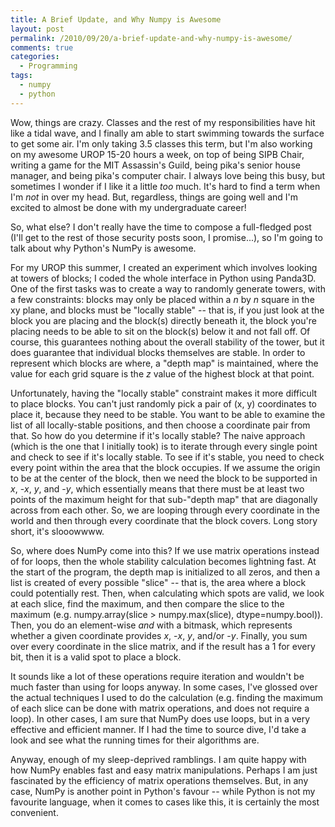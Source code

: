 ```yaml
---
title: A Brief Update, and Why Numpy is Awesome
layout: post
permalink: /2010/09/20/a-brief-update-and-why-numpy-is-awesome/
comments: true
categories:
  - Programming
tags:
  - numpy
  - python
---
```


Wow, things are crazy. Classes and the rest of my responsibilities
have hit like a tidal wave, and I finally am able to start swimming
towards the surface to get some air. I'm only taking 3.5 classes this
term, but I'm also working on my awesome UROP 15-20 hours a week, on
top of being SIPB Chair, writing a game for the MIT Assassin's Guild,
being pika's senior house manager, and being pika's computer chair. I
always love being this busy, but sometimes I wonder if I like it a
little *too* much. It's hard to find a term when I'm *not* in over my
head. But, regardless, things are going well and I'm excited to almost
be done with my undergraduate career!

<!-- more -->

So, what else? I don't really have the time to compose a full-fledged
post (I'll get to the rest of those security posts soon, I
promise...), so I'm going to talk about why Python's NumPy is awesome.

For my UROP this summer, I created an experiment which involves
looking at towers of blocks; I coded the whole interface in Python
using Panda3D. One of the first tasks was to create a way to randomly
generate towers, with a few constraints: blocks may only be placed
within a *n* by *n* square in the xy plane, and blocks must be
"locally stable" -- that is, if you just look at the block you are
placing and the block(s) directly beneath it, the block you're placing
needs to be able to sit on the block(s) below it and not fall off. Of
course, this guarantees nothing about the overall stability of the
tower, but it does guarantee that individual blocks themselves are
stable. In order to represent which blocks are where, a "depth map" is
maintained, where the value for each grid square is the *z* value of
the highest block at that point.

Unfortunately, having the "locally stable" constraint makes it more
difficult to place blocks. You can't just randomly pick a pair of (x,
y) coordinates to place it, because they need to be stable. You want
to be able to examine the list of all locally-stable positions, and
then choose a coordinate pair from that. So how do you determine if
it's locally stable? The naive approach (which is the one that I
initially took) is to iterate through every single point and check to
see if it's locally stable. To see if it's stable, you need to check
every point within the area that the block occupies. If we assume the
origin to be at the center of the block, then we need the block to be
supported in *x*, -*x*, *y*, and -*y*, which essentially means that
there must be at least two points of the maximum height for that
sub-"depth map" that are diagonally across from each other. So, we are
looping through every coordinate in the world and then through every
coordinate that the block covers. Long story short, it's slooowwww.

So, where does NumPy come into this? If we use matrix operations
instead of for loops, then the whole stability calculation becomes
lightning fast. At the start of the program, the depth map is
initialized to all zeros, and then a list is created of every possible
"slice" -- that is, the area where a block could potentially rest.
Then, when calculating which spots are valid, we look at each slice,
find the maximum, and then compare the slice to the maximum
(e.g. numpy.array(slice > numpy.max(slice), dtype=numpy.bool)). Then,
you do an element-wise *and* with a bitmask, which represents whether
a given coordinate provides *x*, -*x*, *y*, and/or -*y*. Finally, you
sum over every coordinate in the slice matrix, and if the result has a
1 for every bit, then it is a valid spot to place a block.

It sounds like a lot of these operations require iteration and
wouldn't be much faster than using for loops anyway. In some cases,
I've glossed over the actual techniques I used to do the calculation
(e.g. finding the maximum of each slice can be done with matrix
operations, and does not require a loop). In other cases, I am sure
that NumPy does use loops, but in a very effective and efficient
manner. If I had the time to source dive, I'd take a look and see what
the running times for their algorithms are.

Anyway, enough of my sleep-deprived ramblings. I am quite happy with
how NumPy enables fast and easy matrix manipulations. Perhaps I am
just fascinated by the efficiency of matrix operations themselves.
But, in any case, NumPy is another point in Python's favour -- while
Python is not my favourite language, when it comes to cases like this,
it is certainly the most convenient.
